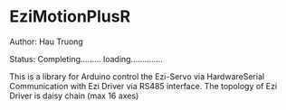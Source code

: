 # EziMotionPlusR
Author: Hau Truong

Status: Completing......... loading..............

This is a library for Arduino control the Ezi-Servo via HardwareSerial
Communication with Ezi Driver via RS485 interface. The topology of Ezi Driver is daisy chain (max 16 axes)


